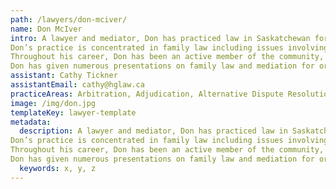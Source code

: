 ```yaml
---
path: /lawyers/don-mciver/
name: Don McIver
intro: A lawyer and mediator, Don has practiced law in Saskatchewan for over 40 years. He joined the firm after completing a BComm (1977) and LLB (1979), both at the University of Saskatchewan. He has been a practicing mediator since 1987 and is a member of both Mediation Saskatchewan and Collaborative Professionals of Saskatchewan. Don was appointed Queen’s Counsel in 2016.
Don’s practice is concentrated in family law including issues involving family property, custody and access, and child and spousal support matters. He also maintains an active mediation practice.
Throughout his career, Don has been an active member of the community, having served on a number of committees and boards. These include the Meewasin Foundation, Saskatchewan Community Mediation Services, and the Canadian Mental Health Association (Saskatoon branch). 
Don has given numerous presentations on family law and mediation for organizations such as Public Legal Education Association (PLEA) and the Canadian Bar Association. Don regularly volunteers his time to the legal advice clinic at Community Legal Assistance Services for Saskatoon Inner City (CLASSIC). In 2011, Don received Pro Bono Saskatchewan’s volunteer service award for his service at its legal advice clinic.
assistant: Cathy Tickner
assistantEmail: cathy@hglaw.ca
practiceAreas: Arbitration, Adjudication, Alternative Dispute Resolution, Administrative Law, Civil Litigation
image: /img/don.jpg
templateKey: lawyer-template
metadata:
  description: A lawyer and mediator, Don has practiced law in Saskatchewan for over 40 years. He joined the firm after completing a BComm (1977) and LLB (1979), both at the University of Saskatchewan. He has been a practicing mediator since 1987 and is a member of both Mediation Saskatchewan and Collaborative Professionals of Saskatchewan. Don was appointed Queen’s Counsel in 2016.
Don’s practice is concentrated in family law including issues involving family property, custody and access, and child and spousal support matters. He also maintains an active mediation practice.
Throughout his career, Don has been an active member of the community, having served on a number of committees and boards. These include the Meewasin Foundation, Saskatchewan Community Mediation Services, and the Canadian Mental Health Association (Saskatoon branch). 
Don has given numerous presentations on family law and mediation for organizations such as Public Legal Education Association (PLEA) and the Canadian Bar Association. Don regularly volunteers his time to the legal advice clinic at Community Legal Assistance Services for Saskatoon Inner City (CLASSIC). In 2011, Don received Pro Bono Saskatchewan’s volunteer service award for his service at its legal advice clinic.
  keywords: x, y, z
---
```


